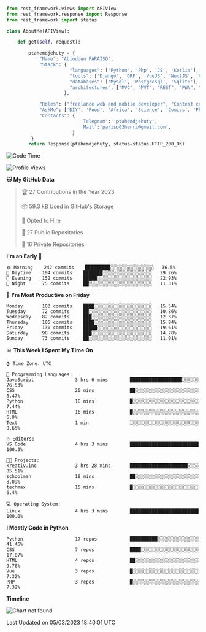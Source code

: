 ###
```python
from rest_framework.views import APIView
from rest_framework.response import Response
from rest_framework import status

class AboutMe(APIView):

    def get(self, request):

        ptahemdjehuty = {
            "Name": "Abiodoun PARAISO",
            "Stack": {
                       "languages": ['Python', 'Php', 'JS', 'Kotlin'],
                       "tools": ['Django', 'DRF', 'VueJS', 'NuxtJS', 'React', 'Kotlin'],
                       "databases": ['Mysql', 'Postgresql', 'Sqlite'],
                       "architectures": ["MVC", "MVT", "REST", "PWA", "SPA"]
                     },

            "Roles": ["freelance web and mobile developer", "Content creator", "Teacher", "Mentor"],
            "AskMe": ['DIY', 'Food', 'Africa', 'Science', 'Comics', 'Photography', 'Tech', 'Programming'],
            "Contacts": {
                           'Telegram': 'ptahemdjehuty',
                           'Mail':'pariso03henri@gmail.com',
                        }
         }
        return Response(ptahemdjehuty, status=status.HTTP_200_OK)

```                    

<!--START_SECTION:waka-->
![Code Time](http://img.shields.io/badge/Code%20Time-462%20hrs%2025%20mins-blue)

![Profile Views](http://img.shields.io/badge/Profile%20Views-68-blue)

**🐱 My GitHub Data** 

> 🏆 27 Contributions in the Year 2023
 > 
> 📦 59.3 kB Used in GitHub's Storage 
 > 
> 💼 Opted to Hire
 > 
> 📜 27 Public Repositories 
 > 
> 🔑 16 Private Repositories  
 > 
**I'm an Early 🐤** 

```text
🌞 Morning    242 commits    █████████░░░░░░░░░░░░░░░░   36.5% 
🌆 Daytime    194 commits    ███████░░░░░░░░░░░░░░░░░░   29.26% 
🌃 Evening    152 commits    █████░░░░░░░░░░░░░░░░░░░░   22.93% 
🌙 Night      75 commits     ██░░░░░░░░░░░░░░░░░░░░░░░   11.31%

```
📅 **I'm Most Productive on Friday** 

```text
Monday       103 commits    ████░░░░░░░░░░░░░░░░░░░░░   15.54% 
Tuesday      72 commits     ██░░░░░░░░░░░░░░░░░░░░░░░   10.86% 
Wednesday    82 commits     ███░░░░░░░░░░░░░░░░░░░░░░   12.37% 
Thursday     105 commits    ████░░░░░░░░░░░░░░░░░░░░░   15.84% 
Friday       130 commits    █████░░░░░░░░░░░░░░░░░░░░   19.61% 
Saturday     98 commits     ███░░░░░░░░░░░░░░░░░░░░░░   14.78% 
Sunday       73 commits     ██░░░░░░░░░░░░░░░░░░░░░░░   11.01%

```


📊 **This Week I Spent My Time On** 

```text
⌚︎ Time Zone: UTC

💬 Programming Languages: 
JavaScript               3 hrs 6 mins        ███████████████████░░░░░░   76.53% 
CSS                      20 mins             ██░░░░░░░░░░░░░░░░░░░░░░░   8.47% 
Python                   18 mins             █░░░░░░░░░░░░░░░░░░░░░░░░   7.44% 
HTML                     16 mins             █░░░░░░░░░░░░░░░░░░░░░░░░   6.9% 
Text                     1 min               ░░░░░░░░░░░░░░░░░░░░░░░░░   0.65%

🔥 Editors: 
VS Code                  4 hrs 3 mins        █████████████████████████   100.0%

🐱‍💻 Projects: 
kreativ.inc              3 hrs 28 mins       █████████████████████░░░░   85.51% 
schoolman                19 mins             ██░░░░░░░░░░░░░░░░░░░░░░░   8.09% 
techmax                  15 mins             █░░░░░░░░░░░░░░░░░░░░░░░░   6.4%

💻 Operating System: 
Linux                    4 hrs 3 mins        █████████████████████████   100.0%

```

**I Mostly Code in Python** 

```text
Python                   17 repos            ██████████░░░░░░░░░░░░░░░   41.46% 
CSS                      7 repos             ████░░░░░░░░░░░░░░░░░░░░░   17.07% 
HTML                     4 repos             ██░░░░░░░░░░░░░░░░░░░░░░░   9.76% 
Vue                      3 repos             █░░░░░░░░░░░░░░░░░░░░░░░░   7.32% 
PHP                      3 repos             █░░░░░░░░░░░░░░░░░░░░░░░░   7.32%

```


**Timeline**

![Chart not found](https://raw.githubusercontent.com/ptahemdjehuty/ptahemdjehuty/main/charts/bar_graph.png) 


 Last Updated on 05/03/2023 18:40:01 UTC
<!--END_SECTION:waka-->

